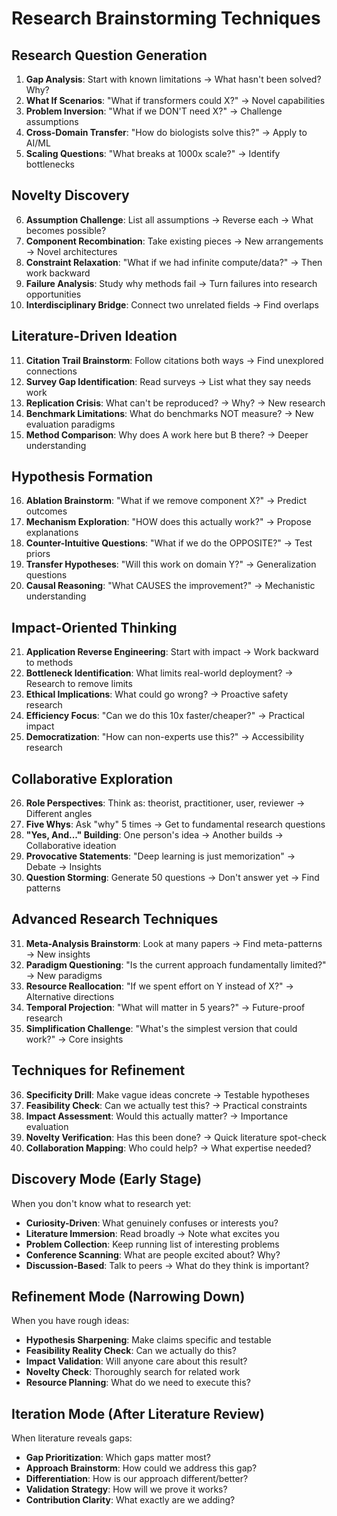 <!-- Powered by BMAD™ Core -->

# Research Brainstorming Techniques

## Research Question Generation

1. **Gap Analysis**: Start with known limitations → What hasn't been solved? Why?
2. **What If Scenarios**: "What if transformers could X?" → Novel capabilities
3. **Problem Inversion**: "What if we DON'T need X?" → Challenge assumptions
4. **Cross-Domain Transfer**: "How do biologists solve this?" → Apply to AI/ML
5. **Scaling Questions**: "What breaks at 1000x scale?" → Identify bottlenecks

## Novelty Discovery

6. **Assumption Challenge**: List all assumptions → Reverse each → What becomes possible?
7. **Component Recombination**: Take existing pieces → New arrangements → Novel architectures
8. **Constraint Relaxation**: "What if we had infinite compute/data?" → Then work backward
9. **Failure Analysis**: Study why methods fail → Turn failures into research opportunities
10. **Interdisciplinary Bridge**: Connect two unrelated fields → Find overlaps

## Literature-Driven Ideation

11. **Citation Trail Brainstorm**: Follow citations both ways → Find unexplored connections
12. **Survey Gap Identification**: Read surveys → List what they say needs work
13. **Replication Crisis**: What can't be reproduced? → Why? → New research
14. **Benchmark Limitations**: What do benchmarks NOT measure? → New evaluation paradigms
15. **Method Comparison**: Why does A work here but B there? → Deeper understanding

## Hypothesis Formation

16. **Ablation Brainstorm**: "What if we remove component X?" → Predict outcomes
17. **Mechanism Exploration**: "HOW does this actually work?" → Propose explanations
18. **Counter-Intuitive Questions**: "What if we do the OPPOSITE?" → Test priors
19. **Transfer Hypotheses**: "Will this work on domain Y?" → Generalization questions
20. **Causal Reasoning**: "What CAUSES the improvement?" → Mechanistic understanding

## Impact-Oriented Thinking

21. **Application Reverse Engineering**: Start with impact → Work backward to methods
22. **Bottleneck Identification**: What limits real-world deployment? → Research to remove limits
23. **Ethical Implications**: What could go wrong? → Proactive safety research
24. **Efficiency Focus**: "Can we do this 10x faster/cheaper?" → Practical impact
25. **Democratization**: "How can non-experts use this?" → Accessibility research

## Collaborative Exploration

26. **Role Perspectives**: Think as: theorist, practitioner, user, reviewer → Different angles
27. **Five Whys**: Ask "why" 5 times → Get to fundamental research questions
28. **"Yes, And..." Building**: One person's idea → Another builds → Collaborative ideation
29. **Provocative Statements**: "Deep learning is just memorization" → Debate → Insights
30. **Question Storming**: Generate 50 questions → Don't answer yet → Find patterns

## Advanced Research Techniques

31. **Meta-Analysis Brainstorm**: Look at many papers → Find meta-patterns → New insights
32. **Paradigm Questioning**: "Is the current approach fundamentally limited?" → New paradigms
33. **Resource Reallocation**: "If we spent effort on Y instead of X?" → Alternative directions
34. **Temporal Projection**: "What will matter in 5 years?" → Future-proof research
35. **Simplification Challenge**: "What's the simplest version that could work?" → Core insights

## Techniques for Refinement

36. **Specificity Drill**: Make vague ideas concrete → Testable hypotheses
37. **Feasibility Check**: Can we actually test this? → Practical constraints
38. **Impact Assessment**: Would this actually matter? → Importance evaluation
39. **Novelty Verification**: Has this been done? → Quick literature spot-check
40. **Collaboration Mapping**: Who could help? → What expertise needed?

## Discovery Mode (Early Stage)

When you don't know what to research yet:

- **Curiosity-Driven**: What genuinely confuses or interests you?
- **Literature Immersion**: Read broadly → Note what excites you
- **Problem Collection**: Keep running list of interesting problems
- **Conference Scanning**: What are people excited about? Why?
- **Discussion-Based**: Talk to peers → What do they think is important?

## Refinement Mode (Narrowing Down)

When you have rough ideas:

- **Hypothesis Sharpening**: Make claims specific and testable
- **Feasibility Reality Check**: Can we actually do this?
- **Impact Validation**: Will anyone care about this result?
- **Novelty Check**: Thoroughly search for related work
- **Resource Planning**: What do we need to execute this?

## Iteration Mode (After Literature Review)

When literature reveals gaps:

- **Gap Prioritization**: Which gaps matter most?
- **Approach Brainstorm**: How could we address this gap?
- **Differentiation**: How is our approach different/better?
- **Validation Strategy**: How will we prove it works?
- **Contribution Clarity**: What exactly are we adding?

